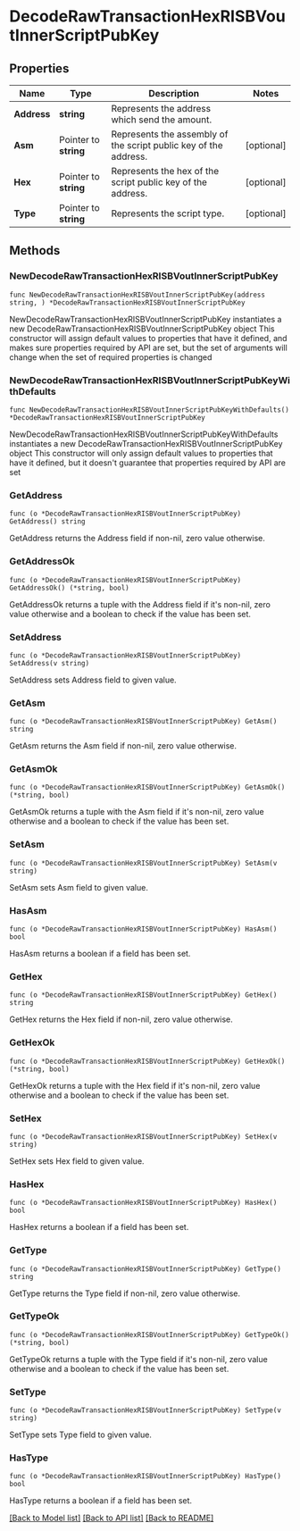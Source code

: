 # DecodeRawTransactionHexRISBVoutInnerScriptPubKey

## Properties

Name | Type | Description | Notes
------------ | ------------- | ------------- | -------------
**Address** | **string** | Represents the address which send the amount. | 
**Asm** | Pointer to **string** | Represents the assembly of the script public key of the address. | [optional] 
**Hex** | Pointer to **string** | Represents the hex of the script public key of the address. | [optional] 
**Type** | Pointer to **string** | Represents the script type. | [optional] 

## Methods

### NewDecodeRawTransactionHexRISBVoutInnerScriptPubKey

`func NewDecodeRawTransactionHexRISBVoutInnerScriptPubKey(address string, ) *DecodeRawTransactionHexRISBVoutInnerScriptPubKey`

NewDecodeRawTransactionHexRISBVoutInnerScriptPubKey instantiates a new DecodeRawTransactionHexRISBVoutInnerScriptPubKey object
This constructor will assign default values to properties that have it defined,
and makes sure properties required by API are set, but the set of arguments
will change when the set of required properties is changed

### NewDecodeRawTransactionHexRISBVoutInnerScriptPubKeyWithDefaults

`func NewDecodeRawTransactionHexRISBVoutInnerScriptPubKeyWithDefaults() *DecodeRawTransactionHexRISBVoutInnerScriptPubKey`

NewDecodeRawTransactionHexRISBVoutInnerScriptPubKeyWithDefaults instantiates a new DecodeRawTransactionHexRISBVoutInnerScriptPubKey object
This constructor will only assign default values to properties that have it defined,
but it doesn't guarantee that properties required by API are set

### GetAddress

`func (o *DecodeRawTransactionHexRISBVoutInnerScriptPubKey) GetAddress() string`

GetAddress returns the Address field if non-nil, zero value otherwise.

### GetAddressOk

`func (o *DecodeRawTransactionHexRISBVoutInnerScriptPubKey) GetAddressOk() (*string, bool)`

GetAddressOk returns a tuple with the Address field if it's non-nil, zero value otherwise
and a boolean to check if the value has been set.

### SetAddress

`func (o *DecodeRawTransactionHexRISBVoutInnerScriptPubKey) SetAddress(v string)`

SetAddress sets Address field to given value.


### GetAsm

`func (o *DecodeRawTransactionHexRISBVoutInnerScriptPubKey) GetAsm() string`

GetAsm returns the Asm field if non-nil, zero value otherwise.

### GetAsmOk

`func (o *DecodeRawTransactionHexRISBVoutInnerScriptPubKey) GetAsmOk() (*string, bool)`

GetAsmOk returns a tuple with the Asm field if it's non-nil, zero value otherwise
and a boolean to check if the value has been set.

### SetAsm

`func (o *DecodeRawTransactionHexRISBVoutInnerScriptPubKey) SetAsm(v string)`

SetAsm sets Asm field to given value.

### HasAsm

`func (o *DecodeRawTransactionHexRISBVoutInnerScriptPubKey) HasAsm() bool`

HasAsm returns a boolean if a field has been set.

### GetHex

`func (o *DecodeRawTransactionHexRISBVoutInnerScriptPubKey) GetHex() string`

GetHex returns the Hex field if non-nil, zero value otherwise.

### GetHexOk

`func (o *DecodeRawTransactionHexRISBVoutInnerScriptPubKey) GetHexOk() (*string, bool)`

GetHexOk returns a tuple with the Hex field if it's non-nil, zero value otherwise
and a boolean to check if the value has been set.

### SetHex

`func (o *DecodeRawTransactionHexRISBVoutInnerScriptPubKey) SetHex(v string)`

SetHex sets Hex field to given value.

### HasHex

`func (o *DecodeRawTransactionHexRISBVoutInnerScriptPubKey) HasHex() bool`

HasHex returns a boolean if a field has been set.

### GetType

`func (o *DecodeRawTransactionHexRISBVoutInnerScriptPubKey) GetType() string`

GetType returns the Type field if non-nil, zero value otherwise.

### GetTypeOk

`func (o *DecodeRawTransactionHexRISBVoutInnerScriptPubKey) GetTypeOk() (*string, bool)`

GetTypeOk returns a tuple with the Type field if it's non-nil, zero value otherwise
and a boolean to check if the value has been set.

### SetType

`func (o *DecodeRawTransactionHexRISBVoutInnerScriptPubKey) SetType(v string)`

SetType sets Type field to given value.

### HasType

`func (o *DecodeRawTransactionHexRISBVoutInnerScriptPubKey) HasType() bool`

HasType returns a boolean if a field has been set.


[[Back to Model list]](../README.md#documentation-for-models) [[Back to API list]](../README.md#documentation-for-api-endpoints) [[Back to README]](../README.md)


